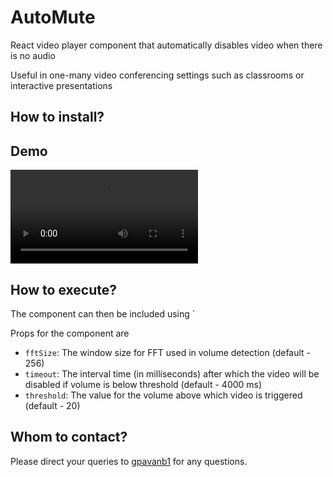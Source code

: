 # AutoMute

React video player component that automatically disables video when there is no audio

Useful in one-many video conferencing settings such as classrooms or interactive presentations

## How to install?

## Demo
![Demo](./example/automute_demo.mov)

## How to execute?

The component can then be included using `<AutoMute />

Props for the component are
* `fftSize`: The window size for FFT used in volume detection (default - 256)
* `timeout`: The interval time (in milliseconds) after which the video will be disabled if volume is below threshold (default - 4000 ms)
* `threshold`: The value for the volume above which video is triggered (default - 20)


## Whom to contact?

Please direct your queries to [gpavanb1](http://github.com/gpavanb1)
for any questions.